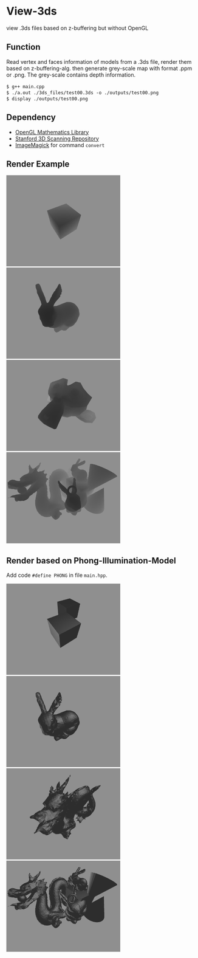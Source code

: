 # View-3ds
view .3ds files based on z-buffering but without OpenGL

## Function
Read vertex and faces information of models from a .3ds file, render them based on z-buffering-alg. then generate grey-scale map with format .ppm or .png. The grey-scale contains depth information.

```
$ g++ main.cpp
$ ./a.out ./3ds_files/test00.3ds -o ./outputs/test00.png
$ display ./outputs/test00.png
```

## Dependency
 - [OpenGL Mathematics Library](https://glm.g-truc.net/0.9.8/index.html)
 - [Stanford 3D Scanning Repository](http://graphics.stanford.edu/data/3Dscanrep/)
 - [ImageMagick](http://www.imagemagick.org/script/index.php) for command `convert`


## Render Example

<img src="./outputs/test0.png" width="300"/> <img src="./outputs/test3.png" width="300"/>
<img src="./outputs/test4.png" width="300"/> <img src="./outputs/test6.png" width="300"/>


## Render based on Phong-Illumination-Model

Add code `#define PHONG` in file `main.hpp`.

<img src="./outputs/test1_ph.png" width="300"/> <img src="./outputs/test3_ph.png" width="300"/>
<img src="./outputs/test5_ph.png" width="300"/> <img src="./outputs/test6_ph.png" width="300"/>